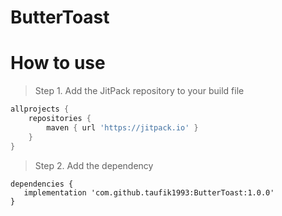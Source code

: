 # ButterToast

# How to use

> Step 1. Add the JitPack repository to your build file

```gradle
allprojects {
	repositories {
		maven { url 'https://jitpack.io' }
	}
}
  ```
  
  > Step 2. Add the dependency
  ```
dependencies {
	 implementation 'com.github.taufik1993:ButterToast:1.0.0'
}
  ```
